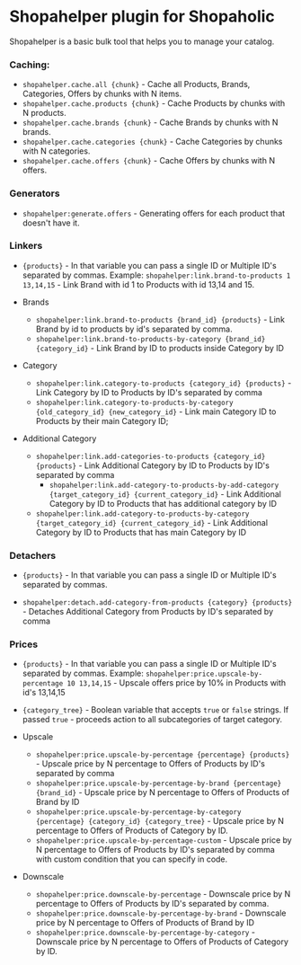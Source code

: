 # Shopahelper plugin for Shopaholic

Shopahelper is a basic bulk tool that helps you to manage your catalog.

### Caching:
- `shopahelper.cache.all {chunk}` - Cache all Products, Brands, Categories, Offers by chunks with N items.
- `shopahelper.cache.products {chunk}` - Cache Products by chunks with N products. 
- `shopahelper.cache.brands {chunk}` - Cache Brands by chunks with N brands.
- `shopahelper.cache.categories {chunk}` - Cache Categories by chunks with N categories.
- `shopahelper.cache.offers {chunk}` - Cache Offers by chunks with N offers.

### Generators
- `shopahelper:generate.offers` - Generating offers for each product that doesn't have it.

### Linkers

- `{products}` - In that variable you can pass a single ID or Multiple ID's separated by commas. Example: `shopahelper:link.brand-to-products 1 13,14,15` - Link Brand with id 1 to Products with id 13,14 and 15.


- Brands
    - `shopahelper:link.brand-to-products {brand_id} {products}` - Link Brand by id to products by id's separated by comma. 
    - `shopahelper:link.brand-to-products-by-category {brand_id} {category_id}` - Link Brand by ID to products inside Category by ID
- Category
    - `shopahelper:link.category-to-products {category_id} {products}` - Link Category by ID to Products by ID's separated by comma
    - `shopahelper:link.category-to-products-by-category {old_category_id} {new_category_id}` - Link main Category ID to Products by their main Category ID;
- Additional Category
    - `shopahelper:link.add-categories-to-products {category_id} {products}` - Link Additional Category by ID to Products by ID's separated by comma
        - `shopahelper:link.add-category-to-products-by-add-category {target_category_id} {current_category_id}` - Link Additional Category by ID to Products that has additional category by ID
    - `shopahelper:link.add-category-to-products-by-category {target_category_id} {current_category_id}` - Link Additional Category by ID to Products that has main Category by ID

### Detachers

- `{products}` - In that variable you can pass a single ID or Multiple ID's separated by commas.

- `shopahelper:detach.add-category-from-products {category} {products}` - Detaches Additional Category from Products by ID's separated by comma

### Prices

- `{products}` - In that variable you can pass a single ID or Multiple ID's separated by commas. Example: `shopahelper:price.upscale-by-percentage 10 13,14,15` - Upscale offers price by 10% in Products with id's 13,14,15
- `{category_tree}` - Boolean variable that accepts `true` or `false` strings. If passed `true` - proceeds action to all subcategories of target category.


- Upscale
    - `shopahelper:price.upscale-by-percentage {percentage} {products}` - Upscale price by N percentage to Offers of Products by ID's separated by comma
    - `shopahelper:price.upscale-by-percentage-by-brand {percentage} {brand_id}` - Upscale price by N percentage to Offers of Products of Brand by ID
    - `shopahelper:price.upscale-by-percentage-by-category {percentage} {category_id} {category_tree}` - Upscale price by N percentage to Offers of Products of Category by ID.
    - `shopahelper:price.upscale-by-percentage-custom` - Upscale price by N percentage to Offers of Products by ID's separated by comma with custom condition that you can specify in code.
- Downscale
  - `shopahelper:price.downscale-by-percentage` - Downscale price by N percentage to Offers of Products by ID's separated by comma.
  - `shopahelper:price.downscale-by-percentage-by-brand` - Downscale price by N percentage to Offers of Products of Brand by ID
  - `shopahelper:price.downscale-by-percentage-by-category` - Downscale price by N percentage to Offers of Products of Category by ID. 

